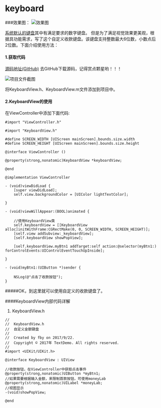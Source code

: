 # keyboard

###效果图：
![效果图](http://upload-images.jianshu.io/upload_images/2829694-dd7d49a581088f21.png?imageMogr2/auto-orient/strip%7CimageView2/2/w/1240)

[系统默认的键盘](http://www.jianshu.com/p/e1c4d1c296ec)其中有满足要求的数字键盘。
但是为了满足视觉效果更美观，根据具功能需求，写了这个自定义收款键盘。该键盘支持整数最大6位数，小数点后2位数。下面介绍使用方法：

#### 1.获取代码
[源码地址(GitHub)](https://github.com/fanbaoying/keyboard)
去GitHub下载源码，记得赏点颗星哟！！！

![项目文件截图](http://upload-images.jianshu.io/upload_images/2829694-1bdde547bfcf6aba.png?imageMogr2/auto-orient/strip%7CimageView2/2/w/1240)

将KeyboardView.h、KeyboardView.m文件添加到项目中。
#### 2.KeyboardView的使用
在ViewController中添加下面代码:
```
#import "ViewController.h"

#import "KeyboardView.h"

#define SCREEN_WIDTH [UIScreen mainScreen].bounds.size.width
#define SCREEN_HEIGHT [UIScreen mainScreen].bounds.size.height

@interface ViewController ()

@property(strong,nonatomic)KeyboardView *keyboardView;

@end

@implementation ViewController

- (void)viewDidLoad {
    [super viewDidLoad];
    self.view.backgroundColor = [UIColor lightTextColor];
    
}

- (void)viewWillAppear:(BOOL)animated {

    //使用KeyboardView类
    self.keyboardView = [[KeyboardView alloc]initWithFrame:CGRectMake(0, 0, SCREEN_WIDTH, SCREEN_HEIGHT)];
    [self.view addSubview:_keyboardView];
    [self.keyboardView showPopView];
    
    [self.keyboardView.myBtn1 addTarget:self action:@selector(myBtn1:) forControlEvents:UIControlEventTouchUpInside];

}

- (void)myBtn1:(UIButton *)sender {

    NSLog(@"点击了收款按钮");
}
```
#####OK，到这里就可以使用自定义的收款键盘了。

####KeyboardView内部代码详解

1. KeyboardView.h
```
//
//  KeyboardView.h
//  自定义金额键盘
//
//  Created by fby on 2017/9/22.
//  Copyright © 2017年 TextDemo. All rights reserved.
//
#import <UIKit/UIKit.h>

@interface KeyboardView : UIView

//收款按钮，在ViewController中获取点击事件
@property(strong,nonatomic)UIButton *myBtn1;
//如果需要根据输入金额，来限制首款按钮，可使用moneyLab
@property(strong,nonatomic)UILabel *moneyLab;
//视图显示
-(void)showPopView;

@end
```
